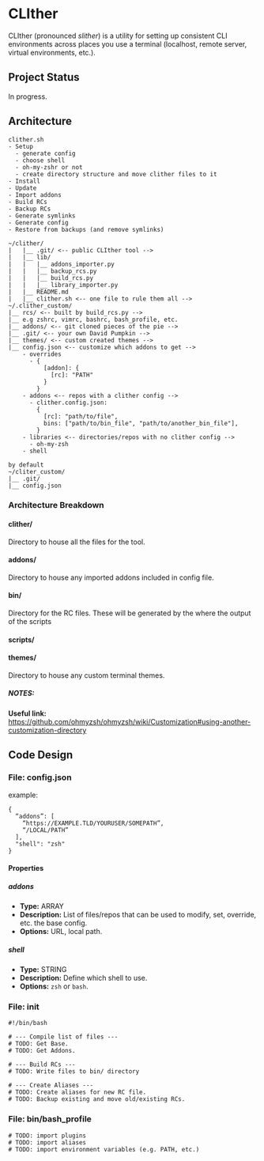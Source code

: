 # CLIther
CLIther (pronounced _slither_) is a utility for setting up consistent CLI environments across places you use a terminal (localhost, remote server, virtual environments, etc.).

## Project Status

In progress.

## Architecture

```plain
clither.sh
- Setup
  - generate config
  - choose shell
  - oh-my-zshr or not
  - create directory structure and move clither files to it
- Install
- Update
- Import addons
- Build RCs
- Backup RCs
- Generate symlinks
- Generate config
- Restore from backups (and remove symlinks)
```

```plain
~/clither/
|   |__ .git/ <-- public CLIther tool -->
|   |__ lib/
|   |   |__ addons_importer.py
|   |   |__ backup_rcs.py
|   |   |__ build_rcs.py
|   |   |__ library_importer.py
|   |__ README.md
|   |__ clither.sh <-- one file to rule them all -->
~/.clither_custom/
|__ rcs/ <-- built by build_rcs.py -->
|__ e.g zshrc, vimrc, bashrc, bash_profile, etc.
|__ addons/ <-- git cloned pieces of the pie -->
|__ .git/ <-- your own David Pumpkin -->
|__ themes/ <-- custom created themes -->
|__ config.json <-- customize which addons to get -->
    - overrides
      - {
          [addon]: {
            [rc]: "PATH"
          }
        }
    - addons <-- repos with a clither config -->
      - clither.config.json:
        {
          [rc]: "path/to/file",
          bins: ["path/to/bin_file", "path/to/another_bin_file"],
        }
    - libraries <-- directories/repos with no clither config -->
      - oh-my-zsh
    - shell

by default
~/cliter_custom/
|__ .git/
|__ config.json
```

### Architecture Breakdown

#### clither/

Directory to house all the files for the tool.

#### addons/

Directory to house any imported addons included in config file.

#### bin/

Directory for the RC files. These will be generated by the  where the output of the scripts

#### scripts/

#### themes/

Directory to house any custom terminal themes.

##### NOTES:

**Useful link:** https://github.com/ohmyzsh/ohmyzsh/wiki/Customization#using-another-customization-directory

## Code Design

### File: config.json

example:

```plain
{
  “addons”: [
    “https://EXAMPLE.TLD/YOURUSER/SOMEPATH”,
    “/LOCAL/PATH”
  ],
  "shell": "zsh"
}
```

#### Properties

##### addons

- **Type:** ARRAY
- **Description:** List of files/repos that can be used to modify, set, override, etc. the base config.
- **Options:** URL, local path.

##### shell

- **Type:** STRING
- **Description:** Define which shell to use.
- **Options:** `zsh` or `bash`.

### File: init

```shell
#!/bin/bash

# --- Compile list of files ---
# TODO: Get Base.
# TODO: Get Addons.

# --- Build RCs ---
# TODO: Write files to bin/ directory

# --- Create Aliases ---
# TODO: Create aliases for new RC file.
# TODO: Backup existing and move old/existing RCs.
```

### File: bin/bash_profile

```shell
# TODO: import plugins
# TODO: import aliases
# TODO: import environment variables (e.g. PATH, etc.)
